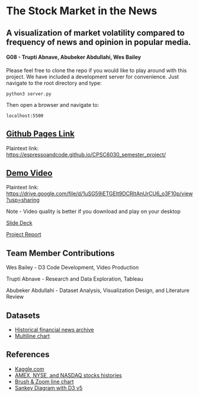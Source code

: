 # The Stock Market in the News
## A visualization of market volatility compared to frequency of news and opinion in popular media.

####  G08 - Trupti Abnave, Abubeker Abdullahi, Wes Bailey

Please feel free to clone the repo if you would like to play around with this project. We have included a development server for convenience. Just navigate to the root directory and type:

```
python3 server.py
```
Then open a browser and navigate to:
```
localhost:5500
```


## [Github Pages Link](https://espressoandcode.github.io/CPSC6030_semester_project/)
Plaintext link: https://espressoandcode.github.io/CPSC6030_semester_project/

## [Demo Video](https://drive.google.com/file/d/1uSG59iETGElt9DCRItAnUrCU6_o3F10p/view?usp=sharing)
Plaintext link: https://drive.google.com/file/d/1uSG59iETGElt9DCRItAnUrCU6_o3F10p/view?usp=sharing

Note - Video quality is better if you download and play on your desktop

[Slide Deck](https://github.com/espressoAndCode/CPSC6030_semester_project/blob/main/Milestone_5_Slide_Deck.pdf)

[Project Report](https://github.com/espressoAndCode/CPSC6030_semester_project/blob/main/ProjectReport.pdf)



## Team Member Contributions

Wes Bailey - D3 Code Development, Video Production

Trupti Abnave - Research and Data Exploration, Tableau

Abubeker Abdullahi - Dataset Analysis, Visualization Design, and Literature Review

## Datasets

- [Historical financial news archive](https://www.kaggle.com/gennadiyr/us-equities-news-data)
- [Multiline chart](https://bl.ocks.org/LemoNode/a9dc1a454fdc80ff2a738a9990935e9d)

## References

- [Kaggle.com](https://www.kaggle.com/)
- [AMEX, NYSE, and NASDAQ stocks histories](https://www.kaggle.com/qks1lver/amex-nyse-nasdaq-stock-histories)
- [Brush & Zoom line chart](https://bl.ocks.org/EfratVil/92f894ac0ba265192411e73f633a3e2f)
- [Sankey Diagram with D3 v5](https://bl.ocks.org/d3noob/5ba21a90a721cb19a47ff14c9513e43a)

